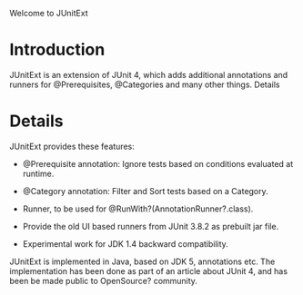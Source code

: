 Welcome to JUnitExt

# Introduction #

JUnitExt is an extension of JUnit 4, which adds additional annotations and runners for @Prerequisites, @Categories and many other things.
Details

# Details #

JUnitExt provides these features:

  * @Prerequisite annotation: Ignore tests based on conditions evaluated at runtime.
  * @Category annotation: Filter and Sort tests based on a Category.
  * Runner, to be used for @RunWith?(AnnotationRunner?.class).
  * Provide the old UI based runners from JUnit 3.8.2 as prebuilt jar file.

  * Experimental work for JDK 1.4 backward compatibility.

JUnitExt is implemented in Java, based on JDK 5, annotations etc. The implementation has been done as part of an article about JUnit 4, and has been be made public to OpenSource? community.